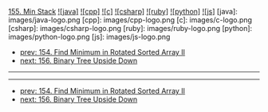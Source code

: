 [155. Min Stack](https://leetcode.com/problems/min-stack/)
[![java]](https://github.com/leetcode-study-group/leetcode-java-solutions/blob/master/155-min-stack.md)
[![cpp]](https://github.com/leetcode-study-group/leetcode-cpp-solutions/blob/master/155-min-stack.md)
[![c]](https://github.com/leetcode-study-group/leetcode-c-solutions/blob/master/155-min-stack.md)
[![csharp]](https://github.com/leetcode-study-group/leetcode-csharp-solutions/blob/master/155-min-stack.md)
[![ruby]](https://github.com/leetcode-study-group/leetcode-ruby-solutions/blob/master/155-min-stack.md)
[![python]](https://github.com/leetcode-study-group/leetcode-python-solutions/blob/master/155-min-stack.md)
[![js]](https://github.com/leetcode-study-group/leetcode-js-solutions/blob/master/155-min-stack.md)
[java]: images/java-logo.png
[cpp]: images/cpp-logo.png
[c]: images/c-logo.png
[csharp]: images/csharp-logo.png
[ruby]: images/ruby-logo.png
[python]: images/python-logo.png
[js]: images/js-logo.png

- [prev: 154. Find Minimum in Rotated Sorted Array II](154-find-minimum-in-rotated-sorted-array-ii.md)
- [next: 156. Binary Tree Upside Down](156-binary-tree-upside-down.md)

---


---

- [prev: 154. Find Minimum in Rotated Sorted Array II](154-find-minimum-in-rotated-sorted-array-ii.md)
- [next: 156. Binary Tree Upside Down](156-binary-tree-upside-down.md)
